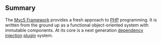 ## Summary
The [Mvc5 Framework](https://github.com/mvc5/mvc5) provides a fresh approach to [PHP](http://www.php.net) programming. It is written from the ground up as a functional object-oriented system with immutable components. At its core is a next generation [dependency injection](#dependency-injection) [plugin](/plugins) system.
